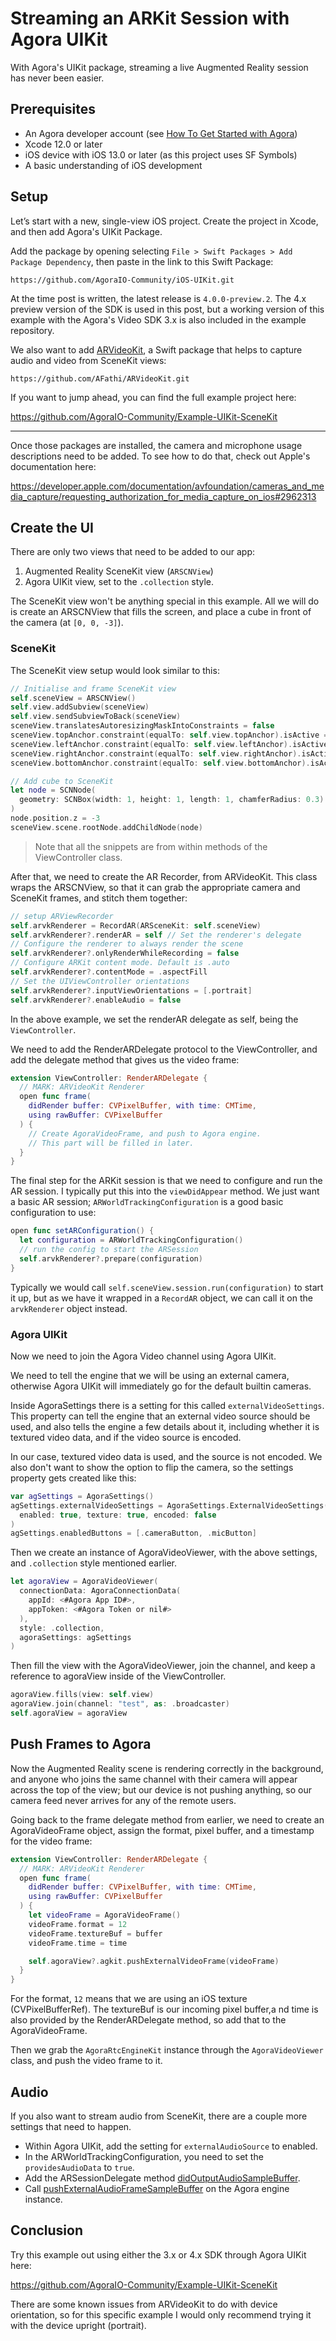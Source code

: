 # Streaming an ARKit Session with Agora UIKit

With Agora's UIKit package, streaming a live Augmented Reality session has never been easier.

## Prerequisites

- An Agora developer account (see [How To Get Started with Agora](https://www.agora.io/en/blog/how-to-get-started-with-agora?utm_source=medium&utm_medium=blog&utm_campaign=live-streaming-arkit))
- Xcode 12.0 or later
- iOS device with iOS 13.0 or later (as this project uses SF Symbols)
- A basic understanding of iOS development

## Setup

Let’s start with a new, single-view iOS project. Create the project in Xcode, and then add Agora's UIKit Package.

Add the package by opening selecting `File > Swift Packages > Add Package Dependency`, then paste in the link to this Swift Package:

```
https://github.com/AgoraIO-Community/iOS-UIKit.git
```

At the time post is written, the latest release is `4.0.0-preview.2`. The 4.x preview version of the SDK is used in this post, but a working version of this example with the Agora's Video SDK 3.x is also included in the example repository.

We also want to add [ARVideoKit](https://github.com/AFathi/ARVideoKit), a Swift package that helps to capture audio and video from SceneKit views:

```
https://github.com/AFathi/ARVideoKit.git
```

If you want to jump ahead, you can find the full example project here:

https://github.com/AgoraIO-Community/Example-UIKit-SceneKit

---

Once those packages are installed, the camera and microphone usage descriptions need to be added. To see how to do that, check out Apple's documentation here:

https://developer.apple.com/documentation/avfoundation/cameras_and_media_capture/requesting_authorization_for_media_capture_on_ios#2962313

## Create the UI

There are only two views that need to be added to our app:

1. Augmented Reality SceneKit view (`ARSCNView`)
2. Agora UIKit view, set to the `.collection` style.

The SceneKit view won't be anything special in this example. All we will do is create an ARSCNView that fills the screen, and place a cube in front of the camera (at `[0, 0, -3]`).

### SceneKit

The SceneKit view setup would look similar to this:

```swift
// Initialise and frame SceneKit view
self.sceneView = ARSCNView()
self.view.addSubview(sceneView)
self.view.sendSubviewToBack(sceneView)
sceneView.translatesAutoresizingMaskIntoConstraints = false
sceneView.topAnchor.constraint(equalTo: self.view.topAnchor).isActive = true
sceneView.leftAnchor.constraint(equalTo: self.view.leftAnchor).isActive = true
sceneView.rightAnchor.constraint(equalTo: self.view.rightAnchor).isActive = true
sceneView.bottomAnchor.constraint(equalTo: self.view.bottomAnchor).isActive = true

// Add cube to SceneKit
let node = SCNNode(
  geometry: SCNBox(width: 1, height: 1, length: 1, chamferRadius: 0.3)
)
node.position.z = -3
sceneView.scene.rootNode.addChildNode(node)
```

> Note that all the snippets are from within methods of the ViewController class.

After that, we need to create the AR Recorder, from ARVideoKit. This class wraps the ARSCNView, so that it can grab the appropriate camera and SceneKit frames, and stitch them together:

```swift
// setup ARViewRecorder
self.arvkRenderer = RecordAR(ARSceneKit: self.sceneView)
self.arvkRenderer?.renderAR = self // Set the renderer's delegate
// Configure the renderer to always render the scene
self.arvkRenderer?.onlyRenderWhileRecording = false
// Configure ARKit content mode. Default is .auto
self.arvkRenderer?.contentMode = .aspectFill
// Set the UIViewController orientations
self.arvkRenderer?.inputViewOrientations = [.portrait]
self.arvkRenderer?.enableAudio = false

```

In the above example, we set the renderAR delegate as self, being the `ViewController`.

We need to add the RenderARDelegate protocol to the ViewController, and add the delegate method that gives us the video frame:

```swift
extension ViewController: RenderARDelegate {
  // MARK: ARVideoKit Renderer
  open func frame(
    didRender buffer: CVPixelBuffer, with time: CMTime,
    using rawBuffer: CVPixelBuffer
  ) {
    // Create AgoraVideoFrame, and push to Agora engine.
    // This part will be filled in later.
  }
}
```

The final step for the ARKit session is that we need to configure and run the AR session. I typically put this into the `viewDidAppear` method. We just want a basic AR session; `ARWorldTrackingConfiguration` is a good basic configuration to use:

```swift
open func setARConfiguration() {
  let configuration = ARWorldTrackingConfiguration()
  // run the config to start the ARSession
  self.arvkRenderer?.prepare(configuration)
}
```

Typically we would call `self.sceneView.session.run(configuration)` to start it up, but as we have it wrapped in a `RecordAR` object, we can call it on the `arvkRenderer` object instead.

### Agora UIKit

Now we need to join the Agora Video channel using Agora UIKit.

We need to tell the engine that we will be using an external camera, otherwise Agora UIKit will immediately go for the default builtin cameras.

Inside AgoraSettings there is a setting for this called `externalVideoSettings`. This property can tell the engine that an external video source should be used, and also tells the engine a few details about it, including whether it is textured video data, and if the video source is encoded.

In our case, textured video data is used, and the source is not encoded. We also don't want to show the option to flip the camera, so the settings property gets created like this:

```swift
var agSettings = AgoraSettings()
agSettings.externalVideoSettings = AgoraSettings.ExternalVideoSettings(
  enabled: true, texture: true, encoded: false
)
agSettings.enabledButtons = [.cameraButton, .micButton]
```

Then we create an instance of AgoraVideoViewer, with the above settings, and `.collection` style mentioned earlier.

```swift
let agoraView = AgoraVideoViewer(
  connectionData: AgoraConnectionData(
    appId: <#Agora App ID#>,
    appToken: <#Agora Token or nil#>
  ),
  style: .collection,
  agoraSettings: agSettings
)
```

Then fill the view with the AgoraVideoViewer, join the channel, and keep a reference to agoraView inside of the ViewController.

```swift
agoraView.fills(view: self.view)
agoraView.join(channel: "test", as: .broadcaster)
self.agoraView = agoraView
```

## Push Frames to Agora

Now the Augmented Reality scene is rendering correctly in the background, and anyone who joins the same channel with their camera will appear across the top of the view; but our device is not pushing anything, so our camera feed never arrives for any of the remote users.

Going back to the frame delegate method from earlier, we need to create an AgoraVideoFrame object, assign the format, pixel buffer, and a timestamp for the video frame:

```swift
extension ViewController: RenderARDelegate {
  // MARK: ARVideoKit Renderer
  open func frame(
    didRender buffer: CVPixelBuffer, with time: CMTime,
    using rawBuffer: CVPixelBuffer
  ) {
    let videoFrame = AgoraVideoFrame()
    videoFrame.format = 12
    videoFrame.textureBuf = buffer
    videoFrame.time = time

    self.agoraView?.agkit.pushExternalVideoFrame(videoFrame)
  }
}
```

For the format, `12` means that we are using an iOS texture (CVPixelBufferRef). The textureBuf is our incoming pixel buffer,a nd time is also provided by the RenderARDelegate method, so add that to the AgoraVideoFrame.

Then we grab the `AgoraRtcEngineKit` instance through the `AgoraVideoViewer` class, and push the video frame to it.

## Audio

If you also want to stream audio from SceneKit, there are a couple more settings that need to happen.

- Within Agora UIKit, add the setting for `externalAudioSource` to enabled.
- In the ARWorldTrackingConfiguration, you need to set the `providesAudioData` to `true`.
- Add the ARSessionDelegate method [didOutputAudioSampleBuffer](https://developer.apple.com/documentation/arkit/arsessionobserver/2923544-session).
- Call [pushExternalAudioFrameSampleBuffer](https://docs.agora.io/en/All/API%20Reference/oc/Classes/AgoraRtcEngineKit.html#//api/name/pushExternalAudioFrameSampleBuffer:) on the Agora engine instance.

## Conclusion

Try this example out using either the 3.x or 4.x SDK through Agora UIKit here:

https://github.com/AgoraIO-Community/Example-UIKit-SceneKit

There are some known issues from ARVideoKit to do with device orientation, so for this specific example I would only recommend trying it with the device upright (portrait).

